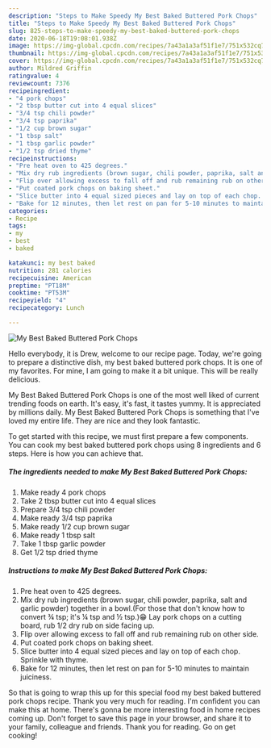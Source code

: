 ```yaml
---
description: "Steps to Make Speedy My Best Baked Buttered Pork Chops"
title: "Steps to Make Speedy My Best Baked Buttered Pork Chops"
slug: 825-steps-to-make-speedy-my-best-baked-buttered-pork-chops
date: 2020-06-18T19:08:01.938Z
image: https://img-global.cpcdn.com/recipes/7a43a1a3af51f1e7/751x532cq70/my-best-baked-buttered-pork-chops-recipe-main-photo.jpg
thumbnail: https://img-global.cpcdn.com/recipes/7a43a1a3af51f1e7/751x532cq70/my-best-baked-buttered-pork-chops-recipe-main-photo.jpg
cover: https://img-global.cpcdn.com/recipes/7a43a1a3af51f1e7/751x532cq70/my-best-baked-buttered-pork-chops-recipe-main-photo.jpg
author: Mildred Griffin
ratingvalue: 4
reviewcount: 7376
recipeingredient:
- "4 pork chops"
- "2 tbsp butter cut into 4 equal slices"
- "3/4 tsp chili powder"
- "3/4 tsp paprika"
- "1/2 cup brown sugar"
- "1 tbsp salt"
- "1 tbsp garlic powder"
- "1/2 tsp dried thyme"
recipeinstructions:
- "Pre heat oven to 425 degrees."
- "Mix dry rub ingredients (brown sugar, chili powder, paprika, salt and garlic powder) together in a bowl.(For those that don&#39;t know how to convert ¾ tsp; it&#39;s ¼ tsp and ½ tsp.)😁 Lay pork chops on a cutting board, rub 1/2 dry rub on side facing up."
- "Flip over allowing excess to fall off and rub remaining rub on other side."
- "Put coated pork chops on baking sheet."
- "Slice butter into 4 equal sized pieces and lay on top of each chop. Sprinkle with thyme."
- "Bake for 12 minutes, then let rest on pan for 5-10 minutes to maintain juiciness."
categories:
- Recipe
tags:
- my
- best
- baked

katakunci: my best baked 
nutrition: 281 calories
recipecuisine: American
preptime: "PT18M"
cooktime: "PT53M"
recipeyield: "4"
recipecategory: Lunch

---
```



![My Best Baked Buttered Pork Chops](https://img-global.cpcdn.com/recipes/7a43a1a3af51f1e7/751x532cq70/my-best-baked-buttered-pork-chops-recipe-main-photo.jpg)

Hello everybody, it is Drew, welcome to our recipe page. Today, we're going to prepare a distinctive dish, my best baked buttered pork chops. It is one of my favorites. For mine, I am going to make it a bit unique. This will be really delicious.



My Best Baked Buttered Pork Chops is one of the most well liked of current trending foods on earth. It's easy, it's fast, it tastes yummy. It is appreciated by millions daily. My Best Baked Buttered Pork Chops is something that I've loved my entire life. They are nice and they look fantastic.


To get started with this recipe, we must first prepare a few components. You can cook my best baked buttered pork chops using 8 ingredients and 6 steps. Here is how you can achieve that.

<!--inarticleads1-->

##### The ingredients needed to make My Best Baked Buttered Pork Chops:

1. Make ready 4 pork chops
1. Take 2 tbsp butter cut into 4 equal slices
1. Prepare 3/4 tsp chili powder
1. Make ready 3/4 tsp paprika
1. Make ready 1/2 cup brown sugar
1. Make ready 1 tbsp salt
1. Take 1 tbsp garlic powder
1. Get 1/2 tsp dried thyme




<!--inarticleads2-->

##### Instructions to make My Best Baked Buttered Pork Chops:

1. Pre heat oven to 425 degrees.
1. Mix dry rub ingredients (brown sugar, chili powder, paprika, salt and garlic powder) together in a bowl.(For those that don&#39;t know how to convert ¾ tsp; it&#39;s ¼ tsp and ½ tsp.)😁 Lay pork chops on a cutting board, rub 1/2 dry rub on side facing up.
1. Flip over allowing excess to fall off and rub remaining rub on other side.
1. Put coated pork chops on baking sheet.
1. Slice butter into 4 equal sized pieces and lay on top of each chop. Sprinkle with thyme.
1. Bake for 12 minutes, then let rest on pan for 5-10 minutes to maintain juiciness.




So that is going to wrap this up for this special food my best baked buttered pork chops recipe. Thank you very much for reading. I'm confident you can make this at home. There's gonna be more interesting food in home recipes coming up. Don't forget to save this page in your browser, and share it to your family, colleague and friends. Thank you for reading. Go on get cooking!
